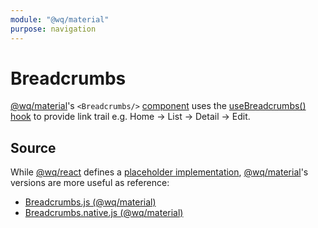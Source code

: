 ```yaml
---
module: "@wq/material"
purpose: navigation
---
```


# Breadcrumbs

[@wq/material]'s `<Breadcrumbs/>` [component] uses the [useBreadcrumbs() hook][useBreadcrumbs] to provide link trail e.g. Home -> List -> Detail -> Edit.

## Source

While [@wq/react] defines a [placeholder implementation][react-src], [@wq/material]'s versions are more useful as reference:

 * [Breadcrumbs.js (@wq/material)][material-src]
 * [Breadcrumbs.native.js (@wq/material)][material-native-src]

[component]: ./index.md
[@wq/react]: ../@wq/react.md
[@wq/material]: ../@wq/material.md
[useBreadcrumbs]: ../hooks/useBreadcrumbs.md

[react-src]: https://github.com/wq/wq.app/blob/main/packages/react/src/components/Breadcrumbs.js
[material-src]: https://github.com/wq/wq.app/blob/main/packages/material/src/components/Breadcrumbs.js
[material-native-src]: https://github.com/wq/wq.app/blob/main/packages/material/src/components/Breadcrumbs.native.js

